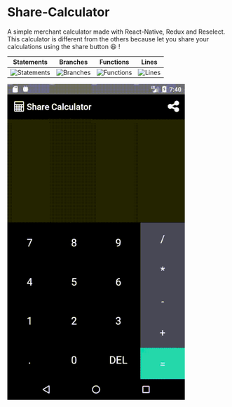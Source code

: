 # Share-Calculator
A simple merchant calculator made with React-Native, Redux and Reselect.
This calculator is different from the others because let you share your calculations using the share button :laughing: !

| Statements | Branches | Functions | Lines |
| -----------|----------|-----------|-------|
| ![Statements](https://img.shields.io/badge/Coverage-96.59%25-brightgreen.svg "Make me better!") | ![Branches](https://img.shields.io/badge/Coverage-94.94%25-brightgreen.svg "Make me better!") | ![Functions](https://img.shields.io/badge/Coverage-96.49%25-brightgreen.svg "Make me better!") | ![Lines](https://img.shields.io/badge/Coverage-96.05%25-brightgreen.svg "Make me better!") |

![Demo1](./imgs/demo.gif)